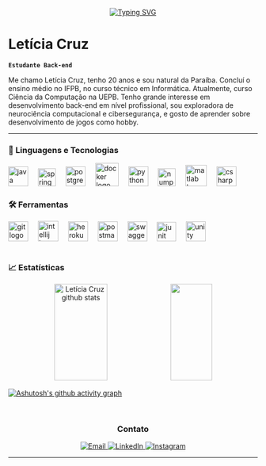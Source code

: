 <p align="center">
  <a href="https://git.io/typing-svg">
    <img src="https://readme-typing-svg.herokuapp.com?font=Fira+Code&pause=1000&center=true&vCenter=true&width=450&lines=Compilando+ideias+e+curiosidade;Debugando+c%C3%B3digo+e+pensamentos;Entre+o+backend+e+os+games;Criando%2C+aprendendo%2C+repetindo.&color=70A5FD" alt="Typing SVG" />
  </a>
</p>

# Letícia Cruz

**`Estudante Back-end`**

Me chamo Letícia Cruz, tenho 20 anos e sou natural da Paraíba. Concluí o ensino médio no IFPB, no curso técnico em Informática. Atualmente, curso Ciência da Computação na UEPB. Tenho grande interesse em desenvolvimento back-end em nível profissional, sou exploradora de neurociência computacional e cibersegurança, e gosto de aprender sobre desenvolvimento de jogos como hobby.

---

### 🤖 Linguagens e Tecnologias

<div align="left">
  <img src="https://cdn.jsdelivr.net/gh/devicons/devicon/icons/java/java-original.svg" height="40" alt="java logo" title="Java" />
  <img width="12" />
  <img src="https://cdn.jsdelivr.net/gh/devicons/devicon/icons/spring/spring-original.svg" height="36" alt="spring logo" title="Spring" />
  <img width="12" />
  <img src="https://cdn.jsdelivr.net/gh/devicons/devicon/icons/postgresql/postgresql-original.svg" height="40" alt="postgresql logo" title="PostgresSQL" />
  <img width="12" />
  <img src="https://cdn.jsdelivr.net/gh/devicons/devicon/icons/docker/docker-original.svg" height="47" alt="docker logo" title="Docker" />
  <img width="12" />
  <img src="https://cdn.jsdelivr.net/gh/devicons/devicon/icons/python/python-original.svg" height="40" alt="python logo"  title="Python" />
  <img width="12" />
  <img src="https://cdn.jsdelivr.net/gh/devicons/devicon/icons/numpy/numpy-original.svg" height="36" alt="numpy logo" title="Numpy" />
  <img width="12" />
  <img src="https://cdn.jsdelivr.net/gh/devicons/devicon/icons/matlab/matlab-original.svg" height="43" alt="matlab logo" title="Matlab" />
  <img width="12" />
  <img src="https://cdn.jsdelivr.net/gh/devicons/devicon/icons/csharp/csharp-original.svg" height="40" alt="csharp logo" title="C sharp" />
</div>

### 🛠️ Ferramentas

<div align="left">
  <img src="https://cdn.jsdelivr.net/gh/devicons/devicon/icons/git/git-original.svg" height="40" alt="git logo"  title="Git"/>
  <img width="12" />
  <img src="https://cdn.jsdelivr.net/gh/devicons/devicon/icons/intellij/intellij-original.svg" height="41" alt="intellij logo" title="Intellij" />
  <img width="12" />
  <img src="https://cdn.jsdelivr.net/gh/devicons/devicon/icons/heroku/heroku-original.svg" height="40" alt="heroku logo" title="Heroku" />
  <img width="12" />
  <img src="https://cdn.jsdelivr.net/gh/devicons/devicon@latest/icons/postman/postman-original.svg" height="40" alt="postman logo" title="Postman"/>
  <img width="12" />
  <img src="https://cdn.jsdelivr.net/gh/devicons/devicon@latest/icons/swagger/swagger-original.svg" height="40" alt="swagger logo" title="Swagger"/>
  <img width="12" />
  <img src="https://cdn.jsdelivr.net/gh/devicons/devicon@latest/icons/junit/junit-original.svg" height="39" alt="junit logo" title="Junit"/>
  <img width="12" />
  <img src="https://cdn.jsdelivr.net/gh/devicons/devicon/icons/unity/unity-original.svg" height="40" alt="unity logo" title="Unity" />
</div>

</br>

### 📈 Estatísticas

<div align="center">  
  <img width="46%" height="195px" src="https://github-readme-stats.vercel.app/api?username=daCruzZzLeticia&show_icons=true&count_private=true&hide_border=true&title_color=70A5FD&icon_color=00bfbf&text_color=c9d1d9&bg_color=0d1117&rank_icon=github" alt="Letícia Cruz github stats"/> 
  <img width="41%" height="195px" src="https://github-readme-stats.vercel.app/api/top-langs/?username=daCruzZzLeticia&layout=compact&hide_border=true&title_color=70A5FD&text_color=00bfbf&bg_color=0d1117" />
</div>

[![Ashutosh's github activity graph](https://github-readme-activity-graph.vercel.app/graph?username=daCruzZzLeticia&bg_color=0d1117&color=70A5FD&line=9574C0&point=9574C0&area=true&hide_border=true)](https://github.com/ashutosh00710/github-readme-activity-graph)

</br>

<h3 align="center"> Contato </h3>
<p align="center">
  <a href="mailto:leticiadacruz7lz@gmail.com">
    <img src="https://img.shields.io/badge/Email-D14836?style=flat-square&logo=gmail&logoColor=white" alt="Email">
  </a>
  <a href="https://www.linkedin.com/in/letícia-barbosa-m-da-cruz-b89539201/" target="_blank">
    <img src="https://img.shields.io/badge/LinkedIn-0A66C2?style=flat-square&logo=linkedin&logoColor=white" alt="LinkedIn">
  </a>
  <a href="https://www.instagram.com/dacruzzz_leticia" target="_blank">
    <img src="https://img.shields.io/badge/Insta-E4405F?style=flat-square&logo=instagram&logoColor=white" alt="Instagram">
  </a>
</p>

---
